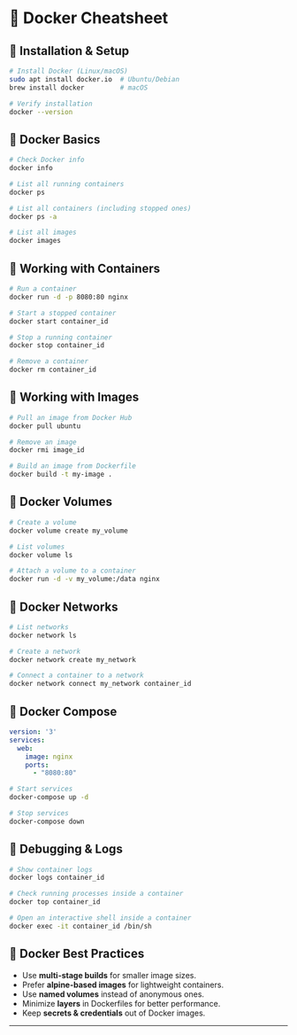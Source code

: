 # 🐳 Docker Cheatsheet

## 🔹 Installation & Setup
```sh
# Install Docker (Linux/macOS)
sudo apt install docker.io  # Ubuntu/Debian
brew install docker         # macOS

# Verify installation
docker --version
```

## 🔹 Docker Basics
```sh
# Check Docker info
docker info

# List all running containers
docker ps

# List all containers (including stopped ones)
docker ps -a

# List all images
docker images
```

## 🔹 Working with Containers
```sh
# Run a container
docker run -d -p 8080:80 nginx

# Start a stopped container
docker start container_id

# Stop a running container
docker stop container_id

# Remove a container
docker rm container_id
```

## 🔹 Working with Images
```sh
# Pull an image from Docker Hub
docker pull ubuntu

# Remove an image
docker rmi image_id

# Build an image from Dockerfile
docker build -t my-image .
```

## 🔹 Docker Volumes
```sh
# Create a volume
docker volume create my_volume

# List volumes
docker volume ls

# Attach a volume to a container
docker run -d -v my_volume:/data nginx
```

## 🔹 Docker Networks
```sh
# List networks
docker network ls

# Create a network
docker network create my_network

# Connect a container to a network
docker network connect my_network container_id
```

## 🔹 Docker Compose
```yaml
version: '3'
services:
  web:
    image: nginx
    ports:
      - "8080:80"
```
```sh
# Start services
docker-compose up -d

# Stop services
docker-compose down
```

## 🔹 Debugging & Logs
```sh
# Show container logs
docker logs container_id

# Check running processes inside a container
docker top container_id

# Open an interactive shell inside a container
docker exec -it container_id /bin/sh
```

## 🔹 Docker Best Practices
- Use **multi-stage builds** for smaller image sizes.
- Prefer **alpine-based images** for lightweight containers.
- Use **named volumes** instead of anonymous ones.
- Minimize **layers** in Dockerfiles for better performance.
- Keep **secrets & credentials** out of Docker images.

---